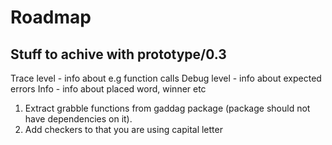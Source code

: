 # Roadmap

## Stuff to achive with prototype/0.3

Trace level - info about e.g function calls
Debug level - info about expected errors
Info - info about placed word, winner etc

1. Extract grabble functions from gaddag package (package should not have dependencies on it).
2. Add checkers to that you are using capital letter
